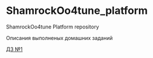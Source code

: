 # ShamrockOo4tune_platform
ShamrockOo4tune Platform repository

Описания выполненых домашних заданий

[ДЗ №1](./documentation/homework-1.MD)
